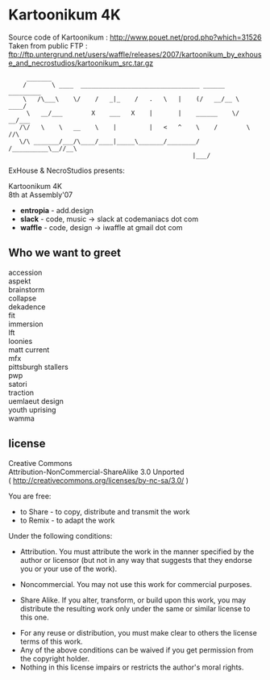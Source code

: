 # Kartoonikum 4K

Source code of Kartoonikum : http://www.pouet.net/prod.php?which=31526  
Taken from public FTP : ftp://ftp.untergrund.net/users/waffle/releases/2007/kartoonikum_by_exhouse_and_necrostudios/kartoonikum_src.tar.gz  

```
     _______
    /       \ ____  _________________________________ ______   _________  
    \   /\___\    \/    /   _|_    /   .   \   |    (/   __/__ \   ____/  
     \   __/___        X    ___   X    |       |    ______    \/  __/___  
   /\/   \    \   __    \    |         |   <   ^    \    /        \    //\  
   \/\ _______/___/\____/____|_____\_______/________/   /__________\__//__\  
                                                   |___/  
```

ExHouse & NecroStudios presents:

Kartoonikum 4K  
8th at Assembly'07  

- **entropia** - add.design  
- **slack**    - code, music  → slack at codemaniacs dot com  
- **waffle**   - code, design → iwaffle at gmail dot com  

## Who we want to greet

accession  
aspekt  
brainstorm  
collapse  
dekadence  
fit  
immersion  
lft  
loonies  
matt current  
mfx  
pittsburgh stallers  
pwp  
satori  
traction  
uemlaeut design  
youth uprising  
wamma  

## license

Creative Commons  
Attribution-NonCommercial-ShareAlike 3.0 Unported  
( http://creativecommons.org/licenses/by-nc-sa/3.0/ )  

You are free:
* to Share - to copy, distribute and transmit the work
* to Remix - to adapt the work

Under the following conditions:

* Attribution. You must attribute the work in the manner
specified by the author or licensor (but not in any way that
suggests that they endorse you or your use of the work).

* Noncommercial. You may not use this work for commercial purposes.

* Share Alike. If you alter, transform, or build upon this work,
you may distribute the resulting work only under the same or
similar license to this one.

- For any reuse or distribution, you must make clear to others the license terms of this work.
- Any of the above conditions can be waived if you get permission from the copyright holder.
- Nothing in this license impairs or restricts the author's moral rights.

